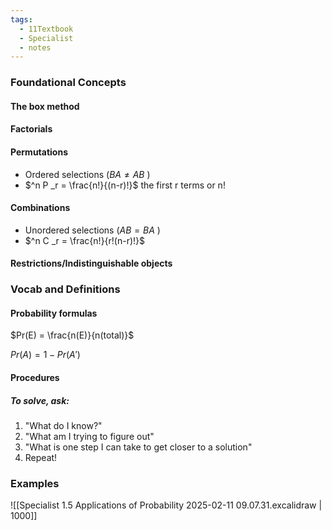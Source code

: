 ```yaml
---
tags:
  - 11Textbook
  - Specialist
  - notes
---
```

### Foundational Concepts
#### The box method

#### Factorials

#### Permutations
- Ordered selections ($BA \neq AB$ )
- $^n P _r = \frac{n!}{(n-r)!}$ the first r terms or n!
#### Combinations
- Unordered selections ($AB=BA$ )
- $^n C _r = \frac{n!}{r!(n-r)!}$

#### Restrictions/Indistinguishable objects

### Vocab and Definitions
#### Probability formulas
$Pr(E) = \frac{n(E)}{n(total)}$

$Pr(A) = 1-Pr(A')$
#### Procedures
##### To solve, ask:
1.  "What do I know?"
2.  "What am I trying to figure out"
3.  "What is one step I can take to get closer to a solution"
4.  Repeat!

### Examples
![[Specialist 1.5 Applications of Probability 2025-02-11 09.07.31.excalidraw | 1000]]